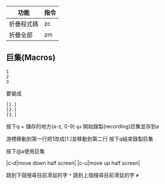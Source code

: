 |功能|指令|
|--|--|
|折疊程式碼|zc|
|折疊全部|zm|


## 巨集(Macros)

```
1
2
3
```
要變成
```
[1.]
[2.]
[3.]
```
按下q + 儲存的地方(a-z, 0-9)
`qa` 開始錄製(recording)巨集並存到a

游標移動到第一行把1改成[1.]並移動到第二行
按下q結束錄製巨集

按下@a使用巨集


|c-d|move down half screen|
|c-u|move up half screen|


跳到下個搜尋目前滑鼠的字 `*`
跳到上個搜尋目前滑鼠的字 `#`
